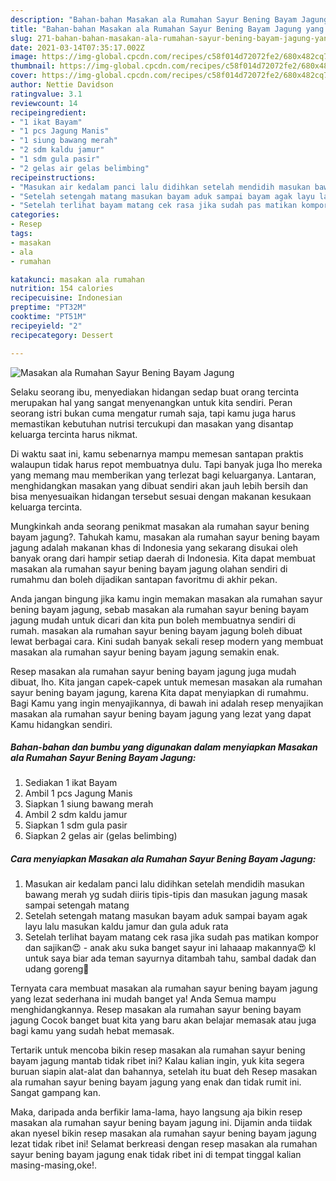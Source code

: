 ```yaml
---
description: "Bahan-bahan Masakan ala Rumahan Sayur Bening Bayam Jagung yang lezat Untuk Jualan"
title: "Bahan-bahan Masakan ala Rumahan Sayur Bening Bayam Jagung yang lezat Untuk Jualan"
slug: 271-bahan-bahan-masakan-ala-rumahan-sayur-bening-bayam-jagung-yang-lezat-untuk-jualan
date: 2021-03-14T07:35:17.002Z
image: https://img-global.cpcdn.com/recipes/c58f014d72072fe2/680x482cq70/masakan-ala-rumahan-sayur-bening-bayam-jagung-foto-resep-utama.jpg
thumbnail: https://img-global.cpcdn.com/recipes/c58f014d72072fe2/680x482cq70/masakan-ala-rumahan-sayur-bening-bayam-jagung-foto-resep-utama.jpg
cover: https://img-global.cpcdn.com/recipes/c58f014d72072fe2/680x482cq70/masakan-ala-rumahan-sayur-bening-bayam-jagung-foto-resep-utama.jpg
author: Nettie Davidson
ratingvalue: 3.1
reviewcount: 14
recipeingredient:
- "1 ikat Bayam"
- "1 pcs Jagung Manis"
- "1 siung bawang merah"
- "2 sdm kaldu jamur"
- "1 sdm gula pasir"
- "2 gelas air gelas belimbing"
recipeinstructions:
- "Masukan air kedalam panci lalu didihkan setelah mendidih masukan bawang merah yg sudah diiris tipis-tipis dan masukan jagung masak sampai setengah matang"
- "Setelah setengah matang masukan bayam aduk sampai bayam agak layu lalu masukan kaldu jamur dan gula aduk rata"
- "Setelah terlihat bayam matang cek rasa jika sudah pas matikan kompor dan sajikan😍 anak aku suka banget sayur ini lahaaap makannya😍 kl untuk saya biar ada teman sayurnya ditambah tahu, sambal dadak dan udang goreng🤤"
categories:
- Resep
tags:
- masakan
- ala
- rumahan

katakunci: masakan ala rumahan 
nutrition: 154 calories
recipecuisine: Indonesian
preptime: "PT32M"
cooktime: "PT51M"
recipeyield: "2"
recipecategory: Dessert

---
```



![Masakan ala Rumahan Sayur Bening Bayam Jagung](https://img-global.cpcdn.com/recipes/c58f014d72072fe2/680x482cq70/masakan-ala-rumahan-sayur-bening-bayam-jagung-foto-resep-utama.jpg)

Selaku seorang ibu, menyediakan hidangan sedap buat orang tercinta merupakan hal yang sangat menyenangkan untuk kita sendiri. Peran seorang istri bukan cuma mengatur rumah saja, tapi kamu juga harus memastikan kebutuhan nutrisi tercukupi dan masakan yang disantap keluarga tercinta harus nikmat.

Di waktu  saat ini, kamu sebenarnya mampu memesan santapan praktis walaupun tidak harus repot membuatnya dulu. Tapi banyak juga lho mereka yang memang mau memberikan yang terlezat bagi keluarganya. Lantaran, menghidangkan masakan yang dibuat sendiri akan jauh lebih bersih dan bisa menyesuaikan hidangan tersebut sesuai dengan makanan kesukaan keluarga tercinta. 



Mungkinkah anda seorang penikmat masakan ala rumahan sayur bening bayam jagung?. Tahukah kamu, masakan ala rumahan sayur bening bayam jagung adalah makanan khas di Indonesia yang sekarang disukai oleh banyak orang dari hampir setiap daerah di Indonesia. Kita dapat membuat masakan ala rumahan sayur bening bayam jagung olahan sendiri di rumahmu dan boleh dijadikan santapan favoritmu di akhir pekan.

Anda jangan bingung jika kamu ingin memakan masakan ala rumahan sayur bening bayam jagung, sebab masakan ala rumahan sayur bening bayam jagung mudah untuk dicari dan kita pun boleh membuatnya sendiri di rumah. masakan ala rumahan sayur bening bayam jagung boleh dibuat lewat berbagai cara. Kini sudah banyak sekali resep modern yang membuat masakan ala rumahan sayur bening bayam jagung semakin enak.

Resep masakan ala rumahan sayur bening bayam jagung juga mudah dibuat, lho. Kita jangan capek-capek untuk memesan masakan ala rumahan sayur bening bayam jagung, karena Kita dapat menyiapkan di rumahmu. Bagi Kamu yang ingin menyajikannya, di bawah ini adalah resep menyajikan masakan ala rumahan sayur bening bayam jagung yang lezat yang dapat Kamu hidangkan sendiri.

<!--inarticleads1-->

##### Bahan-bahan dan bumbu yang digunakan dalam menyiapkan Masakan ala Rumahan Sayur Bening Bayam Jagung:

1. Sediakan 1 ikat Bayam
1. Ambil 1 pcs Jagung Manis
1. Siapkan 1 siung bawang merah
1. Ambil 2 sdm kaldu jamur
1. Siapkan 1 sdm gula pasir
1. Siapkan 2 gelas air (gelas belimbing)




<!--inarticleads2-->

##### Cara menyiapkan Masakan ala Rumahan Sayur Bening Bayam Jagung:

1. Masukan air kedalam panci lalu didihkan setelah mendidih masukan bawang merah yg sudah diiris tipis-tipis dan masukan jagung masak sampai setengah matang
1. Setelah setengah matang masukan bayam aduk sampai bayam agak layu lalu masukan kaldu jamur dan gula aduk rata
1. Setelah terlihat bayam matang cek rasa jika sudah pas matikan kompor dan sajikan😍 - anak aku suka banget sayur ini lahaaap makannya😍 kl untuk saya biar ada teman sayurnya ditambah tahu, sambal dadak dan udang goreng🤤




Ternyata cara membuat masakan ala rumahan sayur bening bayam jagung yang lezat sederhana ini mudah banget ya! Anda Semua mampu menghidangkannya. Resep masakan ala rumahan sayur bening bayam jagung Cocok banget buat kita yang baru akan belajar memasak atau juga bagi kamu yang sudah hebat memasak.

Tertarik untuk mencoba bikin resep masakan ala rumahan sayur bening bayam jagung mantab tidak ribet ini? Kalau kalian ingin, yuk kita segera buruan siapin alat-alat dan bahannya, setelah itu buat deh Resep masakan ala rumahan sayur bening bayam jagung yang enak dan tidak rumit ini. Sangat gampang kan. 

Maka, daripada anda berfikir lama-lama, hayo langsung aja bikin resep masakan ala rumahan sayur bening bayam jagung ini. Dijamin anda tiidak akan nyesel bikin resep masakan ala rumahan sayur bening bayam jagung lezat tidak ribet ini! Selamat berkreasi dengan resep masakan ala rumahan sayur bening bayam jagung enak tidak ribet ini di tempat tinggal kalian masing-masing,oke!.

